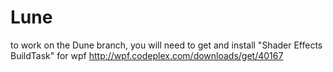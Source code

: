 Lune
====
to work on the Dune branch, you will need to get and install "Shader Effects BuildTask" for wpf
http://wpf.codeplex.com/downloads/get/40167
